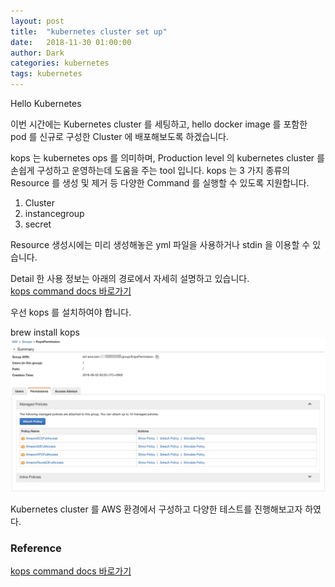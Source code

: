 ```yaml
---
layout: post
title:  "kubernetes cluster set up"
date:   2018-11-30 01:00:00
author: Dark
categories: kubernetes
tags: kubernetes
---
```


Hello Kubernetes

이번 시간에는 Kubernetes cluster 를 세팅하고, hello docker image 를 포함한 pod 를 신규로 구성한 Cluster 에 배포해보도록 하겠습니다.

kops 는 kubernetes ops 를 의미하며, Production level 의 kubernetes cluster 를 손쉽게 구성하고 운영하는데 도움을 주는 tool 입니다. 
kops 는 3 가지 종류의 Resource 를 생성 및 제거 등 다양한 Command 를 실행할 수 있도록 지원합니다.

1. Cluster
2. instancegroup
3. secret

Resource 생성시에는 미리 생성해놓은 yml 파일을 사용하거나 stdin 을 이용할 수 있습니다.

Detail 한 사용 정보는 아래의 경로에서 자세히 설명하고 있습니다.  
[kops command docs 바로가기]

우선 kops 를 설치하여야 합니다.

brew install kops
<img src="https://raw.githubusercontent.com/Dark0096/Dark0096.github.io/master/assets/post/2019-06-08-iam-group.png" title="IAM Group">
 

Kubernetes cluster 를 AWS 환경에서 구성하고 다양한 테스트를 진행해보고자 하였다. 

### Reference
[kops command docs 바로가기]

[kops command docs 바로가기]:      https://github.com/kubernetes/kops/tree/master/docs/cli